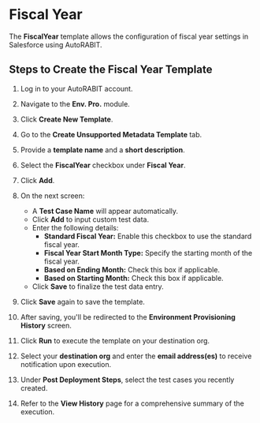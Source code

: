 # Fiscal Year

The **FiscalYear** template allows the configuration of fiscal year settings in Salesforce using AutoRABIT.

## Steps to Create the Fiscal Year Template

1. Log in to your AutoRABIT account.
2. Navigate to the **Env. Pro.** module.
3. Click **Create New Template**.
4. Go to the **Create Unsupported Metadata Template** tab.
5. Provide a **template name** and a **short description**.
6. Select the **FiscalYear** checkbox under **Fiscal Year**.
7. Click **Add**.

8. On the next screen:
   - A **Test Case Name** will appear automatically.
   - Click **Add** to input custom test data.
   - Enter the following details:
     - **Standard Fiscal Year:** Enable this checkbox to use the standard fiscal year.
     - **Fiscal Year Start Month Type:** Specify the starting month of the fiscal year.
     - **Based on Ending Month:** Check this box if applicable.
     - **Based on Starting Month:** Check this box if applicable.
   - Click **Save** to finalize the test data entry.

9. Click **Save** again to save the template.

10. After saving, you'll be redirected to the **Environment Provisioning History** screen.
11. Click **Run** to execute the template on your destination org.
12. Select your **destination org** and enter the **email address(es)** to receive notification upon execution.
13. Under **Post Deployment Steps**, select the test cases you recently created.
14. Refer to the **View History** page for a comprehensive summary of the execution.
